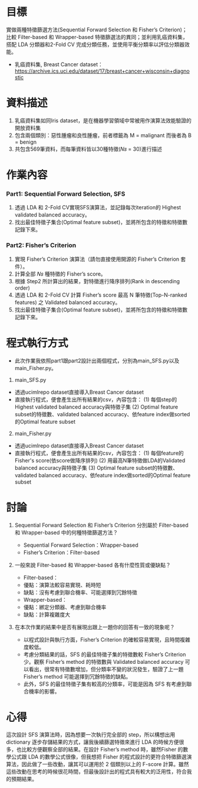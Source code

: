# 目標
實做兩種特徵篩選方法(Sequential Forward Selection 和 Fisher’s Criterion)；比較 Filter-based 和 Wrapper-based 特徵篩選法的異同；並利用乳癌資料集，搭配 LDA 分類器和2-Fold CV 完成分類任務，並使用平衡分類率以評估分類器效能。
- 乳癌資料集, Breast Cancer dataset：https://archive.ics.uci.edu/dataset/17/breast+cancer+wisconsin+diagnostic

# 資料描述
1. 乳癌資料集如同Iris dataset，是在機器學習領域中常被用作演算法效能驗證的開放資料集
2. 包含兩個類別：惡性腫瘤和良性腫瘤，前者標籤為 M = malignant 而後者為 B = benign
3. 共包含569筆資料，而每筆資料皆以30種特徵(𝑁𝑠 = 30)進行描述

# 作業內容
### Part1: Sequential Forward Selection, SFS
1. 透過 LDA 和 2-Fold CV實現SFS演算法，並記錄每次iteration的 Highest validated balanced accuracy。
2. 找出最佳特徵子集合(Optimal feature subset)，並將所包含的特徵和特徵數記錄下來。

### Part2: Fisher’s Criterion
1. 實現 Fisher’s Criterion 演算法（請勿直接使用開源的 Fisher’s Criterion 套件）。
2. 計算全部 𝑁𝑠 種特徵的 Fisher’s score。
3. 根據 Step2 所計算出的結果，對特徵進行降序排列(Rank in descending order)
4. 透過 LDA 和 2-Fold CV 計算 Fisher’s score 最高 N 筆特徵(Top-N-ranked features) 之 Validated balanced accuracy。
5. 找出最佳特徵子集合(Optimal feature subset)，並將所包含的特徵和特徵數記錄下來。

# 程式執行方式
- 此次作業我依照part1跟part2設計出兩個程式，分別為main_SFS.py以及main_Fisher.py。
1. main_SFS.py
 - 透過ucimlrepo dataset直接導入Breast Cancer dataset
 - 直接執行程式，便會產生出所有結果的csv，內容包含：
  (1) 每個step的Highest validated balanced accuracy與特徵子集
  (2) Optimal feature subset的特徵數、validated balanced accuracy、依feature index做sorted的Optimal feature subset

2. main_Fisher.py
 - 透過ucimlrepo dataset直接導入Breast Cancer dataset
 - 直接執行程式，便會產生出所有結果的csv，內容包含：
  (1) 每個feature的Fisher's score(依score做降序排列)
  (2) 用最高N筆特徵做LDA的Validated balanced accuracy與特徵子集
  (3) Optimal feature subset的特徵數、validated balanced accuracy、依feature index做sorted的Optimal feature subset

# 討論
1. Sequential Forward Selection 和 Fisher’s Criterion 分別屬於 Filter-based 和 Wrapper-based 中的何種特徵篩選方法？
	- Sequential Forward Selection：Wrapper-based
  	- Fisher’s Criterion：Filter-based

2. 一般來說 Filter-based 和 Wrapper-based 各有什麼性質或優缺點？
	- Filter-based：
    - 優點：演算法較容易實現、耗時短
    - 缺點：沒有考慮到聯合機率、可能選擇到冗餘特徵
	- Wrapper-based：
    - 優點：綁定分類器、考慮到聯合機率
    - 缺點：計算複雜度大

3. 在本次作業的結果中是否有展現出跟上一題你的回答有一致的現象呢？
   - 以程式設計與執行方面，Fisher’s Criterion 的確較容易實現，且時間複雜度較低。
   - 考慮分類結果的話，SFS 的最佳特徵子集的特徵數較 Fisher’s Criterion 少。觀察 Fisher’s method 的特徵數與 Validated balanced accuracy 可以看出，很常有特徵數增加，但分類率不變的狀況發生，驗證了上一題 Fisher’s method 可能選擇到冗餘特徵的缺點。
   - 此外，SFS 的最佳特徵子集有較高的分類率，可能是因為 SFS 有考慮到聯合機率的影響。

# 心得
這次設計 SFS 演算法時，因為想要一次執行完全部的 step，所以構想出用 dictionary 逐步存儲結果的方式，讓我後續篩選特徵來進行 LDA 的時候方便很多，也比較方便觀察全部的結果。在設計 Fisher’s method 時，雖然Fisher 的數學公式跟 LDA 的數學公式很像，但我想把 Fisher 的程式設計的更符合特徵篩選演算法，因此做了一些改動，讓其可以運用於 2 個類別以上的 F-score 計算。雖然這些改動在思考的時候很花時間，但最後設計出的程式具有較大的泛用性，符合我的預期結果。
